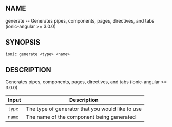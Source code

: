 
## NAME
generate -- Generates pipes, components, pages, directives, and tabs (ionic-angular >= 3.0.0)
  
## SYNOPSIS
    ionic generate <type> <name>
  
## DESCRIPTION
Generates pipes, components, pages, directives, and tabs (ionic-angular >= 3.0.0)


Input | Description
----- | ----------
`type` | The type of generator that you would like to use
`name` | The name of the component being generated



